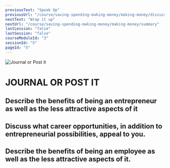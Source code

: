 ```yaml
---
previousText: "Speak Up"
previousUrl: "/course/saving-spending-making-money/making-money/discussion"
nextText: "Wrap it up"
nextUrl: "/course/saving-spending-making-money/making-money/summary"
lastLession: "false"
lastSession: "false"
courseModuleId: "3"
sessionId: "5"
pageId: "5"
---
```



![Journal or Post it](/assets/img/journal-it.png)
# JOURNAL OR POST IT

## Describe the benefits of being an entrepreneur as well as the less attractive aspects of it
<sparkle-feed-post assignment-name="Describe the benefits of being an entrepreneur as well as the less attractive aspects of it" ></sparkle-feed-post>

## Discuss what career opportunities, in addition to entrepreneurial possibilities, appeal to you.
<sparkle-feed-post assignment-name="Discuss what career opportunities, in addition to entrepreneurial possibilities, appeal to you." ></sparkle-feed-post>

## Describe the benefits of being an employee as well as the less attractive aspects of it.
<sparkle-feed-post assignment-name="Describe the benefits of being an employee as well as the less attractive aspects of it." ></sparkle-feed-post>
